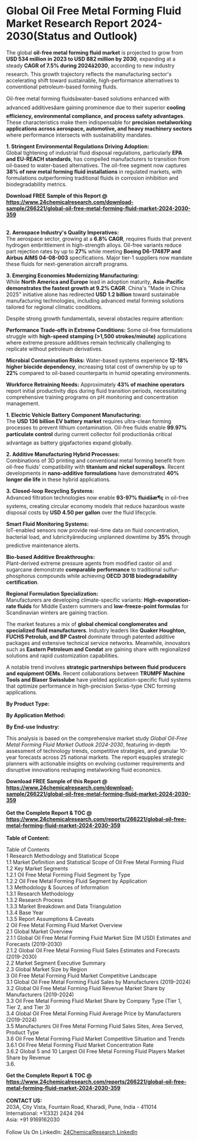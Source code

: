 <h1>Global Oil Free Metal Forming Fluid Market Research Report 2024-2030(Status and Outlook)</h1><p>The global <strong>oil-free metal forming fluid market</strong> is projected to grow from <strong>USD 534 million in 2023 to USD 882 million by 2030</strong>, expanding at a steady <strong>CAGR of 7.5% during 2024â2030</strong>, according to new industry research. This growth trajectory reflects the manufacturing sector's accelerating shift toward sustainable, high-performance alternatives to conventional petroleum-based forming fluids.</p><p>Oil-free metal forming fluidsâwater-based solutions enhanced with advanced additivesâare gaining prominence due to their superior <strong>cooling efficiency, environmental compliance, and process safety advantages</strong>. These characteristics make them indispensable for <strong>precision metalworking applications across aerospace, automotive, and heavy machinery sectors</strong> where performance intersects with sustainability mandates.</p><p><strong>1. Stringent Environmental Regulations Driving Adoption:</strong><br>
Global tightening of industrial fluid disposal regulations, particularly <strong>EPA and EU-REACH standards</strong>, has compelled manufacturers to transition from oil-based to water-based alternatives. The oil-free segment now captures <strong>38% of new metal forming fluid installations</strong> in regulated markets, with formulations outperforming traditional fluids in corrosion inhibition and biodegradability metrics.</p><div><b>Download FREE Sample of this Report @ 
            <a href="https://www.24chemicalresearch.com/download-sample/266221/global-oil-free-metal-forming-fluid-market-2024-2030-359">
            https://www.24chemicalresearch.com/download-sample/266221/global-oil-free-metal-forming-fluid-market-2024-2030-359</a></b></div><br><p><strong>2. Aerospace Industry's Quality Imperatives:</strong><br>
The aerospace sector, growing at a <strong>6.8% CAGR</strong>, requires fluids that prevent hydrogen embrittlement in high-strength alloys. Oil-free variants reduce part rejection rates by up to <strong>27%</strong> while meeting <strong>Boeing D6-17487P and Airbus AIMS 04-08-003</strong> specifications. Major tier-1 suppliers now mandate these fluids for next-generation aircraft programs.</p><p><strong>3. Emerging Economies Modernizing Manufacturing:</strong><br>
While <strong>North America and Europe</strong> lead in adoption maturity, <strong>Asia-Pacific demonstrates the fastest growth at 9.2% CAGR</strong>. China's "Made in China 2025" initiative alone has redirected <strong>USD 1.2 billion</strong> toward sustainable manufacturing technologies, including advanced metal forming solutions tailored for regional climatic conditions.</p><p>Despite strong growth fundamentals, several obstacles require attention:</p><p><strong>Performance Trade-offs in Extreme Conditions:</strong> Some oil-free formulations struggle with <strong>high-speed stamping (&gt;1,500 strokes/minute)</strong> applications where extreme pressure additives remain technically challenging to replicate without petroleum derivatives.</p><p><strong>Microbial Contamination Risks:</strong> Water-based systems experience <strong>12-18% higher biocide dependency</strong>, increasing total cost of ownership by up to <strong>22%</strong> compared to oil-based counterparts in humid operating environments.</p><p><strong>Workforce Retraining Needs:</strong> Approximately <strong>43% of machine operators</strong> report initial productivity dips during fluid transition periods, necessitating comprehensive training programs on pH monitoring and concentration management.</p><p><strong>1. Electric Vehicle Battery Component Manufacturing:</strong><br>
The <strong>USD 136 billion EV battery market</strong> requires ultra-clean forming processes to prevent lithium contamination. Oil-free fluids enable <strong>99.97% particulate control</strong> during current collector foil productionâa critical advantage as battery gigafactories expand globally.</p><p><strong>2. Additive Manufacturing Hybrid Processes:</strong><br>
Combinations of 3D printing and conventional metal forming benefit from oil-free fluids' compatibility with <strong>titanium and nickel superalloys</strong>. Recent developments in <strong>nano-additive formulations</strong> have demonstrated <strong>40% longer die life</strong> in these hybrid applications.</p><p><strong>3. Closed-loop Recycling Systems:</strong><br>
Advanced filtration technologies now enable <strong>93-97% fluidåæ¶ç</strong> in oil-free systems, creating circular economy models that reduce hazardous waste disposal costs by <strong>USD 4.50 per gallon</strong> over the fluid lifecycle.</p><p><strong>Smart Fluid Monitoring Systems:</strong><br>
    IoT-enabled sensors now provide real-time data on fluid concentration, bacterial load, and lubricityâreducing unplanned downtime by <strong>35%</strong> through predictive maintenance alerts.</p><p><strong>Bio-based Additive Breakthroughs:</strong><br>
    Plant-derived extreme pressure agents from modified castor oil and sugarcane demonstrate <strong>comparable performance</strong> to traditional sulfur-phosphorus compounds while achieving <strong>OECD 301B biodegradability certification</strong>.</p><p><strong>Regional Formulation Specialization:</strong><br>
    Manufacturers are developing climate-specific variants: <strong>High-evaporation-rate fluids</strong> for Middle Eastern summers and <strong>low-freeze-point formulas</strong> for Scandinavian winters are gaining traction.</p><p>The market features a mix of <strong>global chemical conglomerates and specialized fluid manufacturers</strong>. Industry leaders like <strong>Quaker Houghton, FUCHS Petrolub, and BP Castrol</strong> dominate through patented additive packages and extensive technical service networks. Meanwhile, innovators such as <strong>Eastern Petroleum and Condat</strong> are gaining share with regionalized solutions and rapid customization capabilities.</p><p>A notable trend involves <strong>strategic partnerships between fluid producers and equipment OEMs</strong>. Recent collaborations between <strong>TRUMPF Machine Tools and Blaser Swisslube</strong> have yielded application-specific fluid systems that optimize performance in high-precision Swiss-type CNC forming applications.</p><p><strong>By Product Type:</strong></p><p><strong>By Application Method:</strong></p><p><strong>By End-use Industry:</strong></p><p>This analysis is based on the comprehensive market study <em>Global Oil-Free Metal Forming Fluid Market Outlook 2024-2030</em>, featuring in-depth assessment of technology trends, competitive strategies, and granular 10-year forecasts across 25 national markets. The report equpples strategic planners with actionable insights on evolving customer requirements and disruptive innovations reshaping metalworking fluid economics.</p><div><b>Download FREE Sample of this Report @ 
            <a href="https://www.24chemicalresearch.com/download-sample/266221/global-oil-free-metal-forming-fluid-market-2024-2030-359">
            https://www.24chemicalresearch.com/download-sample/266221/global-oil-free-metal-forming-fluid-market-2024-2030-359</a></b></div><br><div><b>Get the Complete Report & TOC @ 
            <a href="https://www.24chemicalresearch.com/reports/266221/global-oil-free-metal-forming-fluid-market-2024-2030-359">
            https://www.24chemicalresearch.com/reports/266221/global-oil-free-metal-forming-fluid-market-2024-2030-359</a></b></div><br>
            <b>Table of Content:</b><p>Table of Contents<br />
1 Research Methodology and Statistical Scope<br />
1.1 Market Definition and Statistical Scope of Oil Free Metal Forming Fluid<br />
1.2 Key Market Segments<br />
1.2.1 Oil Free Metal Forming Fluid Segment by Type<br />
1.2.2 Oil Free Metal Forming Fluid Segment by Application<br />
1.3 Methodology & Sources of Information<br />
1.3.1 Research Methodology<br />
1.3.2 Research Process<br />
1.3.3 Market Breakdown and Data Triangulation<br />
1.3.4 Base Year<br />
1.3.5 Report Assumptions & Caveats<br />
2 Oil Free Metal Forming Fluid Market Overview<br />
2.1 Global Market Overview<br />
2.1.1 Global Oil Free Metal Forming Fluid Market Size (M USD) Estimates and Forecasts (2019-2030)<br />
2.1.2 Global Oil Free Metal Forming Fluid Sales Estimates and Forecasts (2019-2030)<br />
2.2 Market Segment Executive Summary<br />
2.3 Global Market Size by Region<br />
3 Oil Free Metal Forming Fluid Market Competitive Landscape<br />
3.1 Global Oil Free Metal Forming Fluid Sales by Manufacturers (2019-2024)<br />
3.2 Global Oil Free Metal Forming Fluid Revenue Market Share by Manufacturers (2019-2024)<br />
3.3 Oil Free Metal Forming Fluid Market Share by Company Type (Tier 1, Tier 2, and Tier 3)<br />
3.4 Global Oil Free Metal Forming Fluid Average Price by Manufacturers (2019-2024)<br />
3.5 Manufacturers Oil Free Metal Forming Fluid Sales Sites, Area Served, Product Type<br />
3.6 Oil Free Metal Forming Fluid Market Competitive Situation and Trends<br />
3.6.1 Oil Free Metal Forming Fluid Market Concentration Rate<br />
3.6.2 Global 5 and 10 Largest Oil Free Metal Forming Fluid Players Market Share by Revenue<br />
3.6.</p><div><b>Get the Complete Report & TOC @ 
            <a href="https://www.24chemicalresearch.com/reports/266221/global-oil-free-metal-forming-fluid-market-2024-2030-359">
            https://www.24chemicalresearch.com/reports/266221/global-oil-free-metal-forming-fluid-market-2024-2030-359</a></b></div><br><b>CONTACT US:</b><br>
            203A, City Vista, Fountain Road, Kharadi, Pune, India - 411014<br>
            International: +1(332) 2424 294<br>
            Asia: +91 9169162030 <br><br>
            Follow Us On LinkedIn: <a href="https://www.linkedin.com/company/24chemicalresearch/">24ChemicalResearch LinkedIn</a>